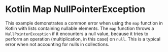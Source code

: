 # Kotlin Map NullPointerException

This example demonstrates a common error when using the `map` function in Kotlin with lists containing nullable elements.  The `map` function throws a `NullPointerException` if it encounters a null value, because it tries to perform an operation (multiplication, in this case) on `null`. This is a typical error when not accounting for nulls in collections.